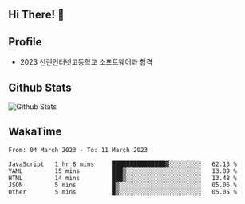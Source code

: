 ## Hi There! 👋

## Profile

-   2023 선린인터넷고등학교 소프트웨어과 합격

## Github Stats

![Github Stats](https://github-readme-stats.vercel.app/api/top-langs/?username=NY0510&theme=tokyonight&hide_border=true&layout=compact)

## WakaTime

<!--START_SECTION:waka-->

```text
From: 04 March 2023 - To: 11 March 2023

JavaScript   1 hr 8 mins     ███████████████▓░░░░░░░░░   62.13 %
YAML         15 mins         ███▒░░░░░░░░░░░░░░░░░░░░░   13.89 %
HTML         14 mins         ███▒░░░░░░░░░░░░░░░░░░░░░   13.48 %
JSON         5 mins          █▒░░░░░░░░░░░░░░░░░░░░░░░   05.06 %
Other        5 mins          █▒░░░░░░░░░░░░░░░░░░░░░░░   05.05 %
```

<!--END_SECTION:waka-->
